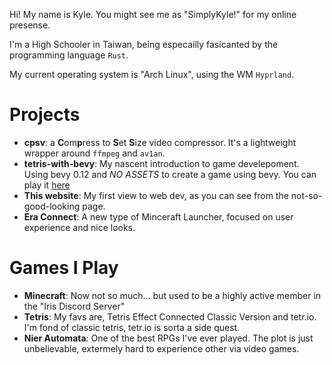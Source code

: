 Hi! My name is Kyle. You might see me as "SimplyKyle!" for my online presense.

I'm a High Schooler in Taiwan, being especailly fasicanted by the programming language `Rust`.

My current operating system is "Arch Linux", using the WM `Hyprland`.

# Projects
- **cpsv**: a **C**om**p**ress to **S**et **S**ize video compressor. It's a lightweight wrapper around `ffmpeg` and `av1an`.
- **tetris-with-bevy**: My nascent introduction to game develepoment. Using bevy 0.12 and *NO ASSETS* to create a game using bevy. You can play it [here]("https://justsimplykyle.github.io/tetris-with-bevy/")
- **This website**: My first view to web dev, as you can see from the not-so-good-looking page.
- **Era Connect**: A new type of Minceraft Launcher, focused on user experience and nice looks.

# Games I Play
- **Minecraft**: Now not so much... but used to be a highly active member in the "Iris Discord Server"
- **Tetris**: My favs are, Tetris Effect Connected Classic Version and tetr.io. I'm fond of classic tetris, tetr.io is sorta a side quest.
- **Nier Automata**: One of the best RPGs I've ever played. The plot is just unbelievable, extermely hard to experience other via video games.

